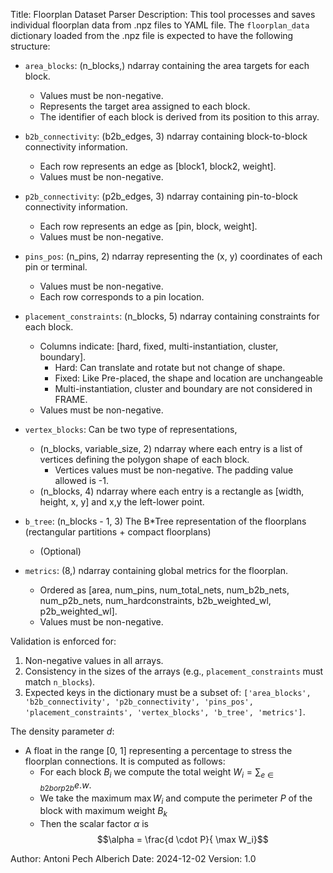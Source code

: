 Title: Floorplan Dataset Parser
Description: This tool processes and saves individual floorplan data from .npz files to YAML file. 
The `floorplan_data` dictionary loaded from the .npz file is expected to have the following structure:

- `area_blocks`: (n_blocks,) ndarray containing the area targets for each block. 
   * Values must be non-negative.
   * Represents the target area assigned to each block.
   * The identifier of each block is derived from its position to this array.

- `b2b_connectivity`: (b2b_edges, 3) ndarray containing block-to-block connectivity information. 
   * Each row represents an edge as [block1, block2, weight].
   * Values must be non-negative.

- `p2b_connectivity`: (p2b_edges, 3) ndarray containing pin-to-block connectivity information. 
   * Each row represents an edge as [pin, block, weight].
   * Values must be non-negative.

- `pins_pos`: (n_pins, 2) ndarray representing the (x, y) coordinates of each pin or terminal. 
   * Values must be non-negative.
   * Each row corresponds to a pin location.

- `placement_constraints`: (n_blocks, 5) ndarray containing constraints for each block. 
   * Columns indicate: [hard, fixed, multi-instantiation, cluster, boundary].
      * Hard: Can translate and rotate but not change of shape.
      * Fixed: Like Pre-placed, the shape and location are unchangeable
      * Multi-instantiation, cluster and boundary are not considered in FRAME.
   * Values must be non-negative.

- `vertex_blocks`: Can be two type of representations,
   * (n_blocks, variable_size, 2) ndarray where each entry is a list of vertices defining the polygon shape of each block. 
      * Vertices values must be non-negative. The padding value allowed is -1.
   * (n_blocks, 4) ndarray where each entry is a rectangle as [width, height, x, y] and x,y the left-lower point.

- `b_tree`: (n_blocks - 1, 3) The B*Tree representation of the floorplans (rectangular partitions + compact floorplans)
   * (Optional)

- `metrics`: (8,) ndarray containing global metrics for the floorplan. 
   * Ordered as [area, num_pins, num_total_nets, num_b2b_nets, num_p2b_nets, num_hardconstraints, b2b_weighted_wl, p2b_weighted_wl].
   * Values must be non-negative.

Validation is enforced for:
1. Non-negative values in all arrays.
2. Consistency in the sizes of the arrays (e.g., `placement_constraints` must match `n_blocks`).
3. Expected keys in the dictionary must be a subset of: 
   `['area_blocks', 'b2b_connectivity', 'p2b_connectivity', 'pins_pos', 'placement_constraints', 'vertex_blocks', 'b_tree', 'metrics']`.

The density parameter $d$:
- A float in the range [0, 1] representing a percentage to stress the floorplan connections. It is computed as follows:
    * For each block $B_i$ we compute the total weight $W_i = \sum_{e\in b2b or p2b} e.w$.
    * We take the maximum $\max W_i$ and compute the perimeter $P$ of the block  with maximum weight $B_k$
    * Then the scalar factor $\alpha$ is 
    $$\alpha = \frac{d \cdot P}{ \max W_i}$$


Author: Antoni Pech Alberich
Date: 2024-12-02
Version: 1.0
